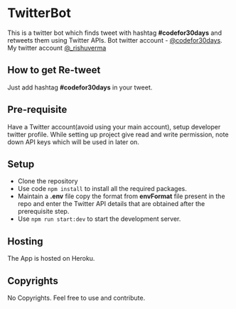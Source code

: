 # TwitterBot

This is a twitter bot which finds tweet with hashtag **#codefor30days** and retweets them using Twitter APIs. Bot twitter account - [@codefor30days](https://twitter.com/codefor30days). My twitter account [@\_rishuverma](https://twitter.com/_rishuverma)

## How to get Re-tweet

Just add hashtag **#codefor30days** in your tweet.

## Pre-requisite

Have a Twitter account(avoid using your main account), setup developer twitter profile. While setting up project give read and write permission, note down API keys which will be used in later on.

## Setup

- Clone the repository
- Use code `npm install` to install all the required packages.
- Maintain a **.env** file copy the format from **envFormat** file present in the repo and enter the Twitter API details that are obtained after the prerequisite step.
- Use `npm run start:dev` to start the development server.

## Hosting

The App is hosted on Heroku.

## Copyrights

No Copyrights. Feel free to use and contribute.
